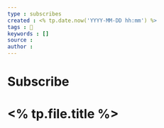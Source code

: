 ```yaml
---
type : subscribes
created : <% tp.date.now('YYYY-MM-DD hh:mm') %>
tags : 📒
keywords : []
source : 
author : 
---
```


# Subscribe

# <% tp.file.title %>
